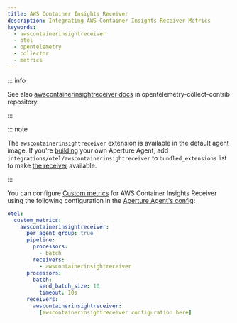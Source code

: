 ```yaml
---
title: AWS Container Insights Receiver
description: Integrating AWS Container Insights Receiver Metrics
keywords:
  - awscontainerinsightreceiver
  - otel
  - opentelemetry
  - collector
  - metrics
---
```


::: info

See also [awscontainerinsightreceiver docs][receiver] in
opentelemetry-collect-contrib repository.

:::

::: note

The `awscontainerinsightreceiver` extension is available in the default agent
image. If you're [building][build] your own Aperture Agent, add
`integrations/otel/awscontainerinsightreceiver` to `bundled_extensions` list to
make [the receiver][receiver] available.

:::

You can configure [Custom metrics][custom-metrics] for AWS Container Insights
Receiver using the following configuration in the [Aperture Agent's
config][agent-config]:

```yaml
otel:
  custom_metrics:
    awscontainerinsightreceiver:
      per_agent_group: true
      pipeline:
        processors:
          - batch
        receivers:
          - awscontainerinsightreceiver
      processors:
        batch:
          send_batch_size: 10
          timeout: 10s
      receivers:
        awscontainerinsightreceiver:
          [awscontainerinsightreceiver configuration here]
```

[build]: /reference/aperturectl/build/agent/agent.md
[receiver]:
  https://github.com/open-telemetry/opentelemetry-collector-contrib/tree/main/receiver/awscontainerinsightreceiver
[custom-metrics]: /reference/configuration/agent.md#custom-metrics-config
[agent-config]: /reference/configuration/agent.md#agent-o-t-e-l-config
